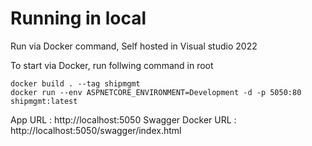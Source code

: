 # Running in local
Run via Docker command, Self hosted in Visual studio 2022 <br />

To start via Docker, run follwing command in root <br />
```
docker build . --tag shipmgmt
docker run --env ASPNETCORE_ENVIRONMENT=Development -d -p 5050:80 shipmgmt:latest 
```
App URL : http://localhost:5050
Swagger Docker URL : http://localhost:5050/swagger/index.html   

